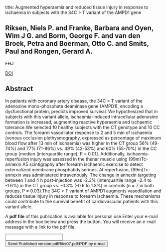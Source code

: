 title: Augmented hyperaemia and reduced tissue injury in response to ischaemia in subjects with the 34C > T variant of the AMPD1 gene

## Riksen, Niels P. and Franke, Barbara and Oyen, Wim J G. and Borm, George F. and van den Broek, Petra and Boerman, Otto C. and Smits, Paul and Rongen, Gerard A.
EHJ

<a href="https://doi.org/10.1093/eurheartj/ehm032">DOI</a>

## Abstract
In patients with coronary artery disease, the 34C > T variant of the adenosine mono-phosphate deaminase gene (AMPD1), encoding a dysfunctional protein, predicts improved survival. We hypothesized that in subjects with this variant allele, ischaemia-induced intracellular adenosine formation is increased, augmenting reactive hyperaemia and ischaemic tolerance.We selected 10 healthy subjects with the CT genotype and 10 CC controls. The forearm vasodilator response to 2 and 5 min of ischaemia (venous occlusion plethysmography, expressed as percentage of maximum blood flow after 13 min of ischaemia) was higher in the CT group 56% (49-74%) and 77% (71-86%) vs. 49% (42-53%) and 60% (55-70%) in the CC group [median (interquartile range), P = 0.01]. Additionally, ischaemia-reperfusion injury was assessed in the thenar muscle using (99m)Tc-annexin A5 scintigraphy after forearm ischaemic exercise to detect externalized membrane phosphatidylserines. At reperfusion, (99m)Tc-annexin was administered intravenously. The change in annexin targeting between 1 and 4 h post-injection was -2.3% (interquartile range -2.4 to -1.6%) in the CT group vs. -0.3% (-0.6 to 1.3%) in controls (n = 7 in both groups, P = 0.03).The 34C > T variant of AMPD1 augments vasodilation and reduces tissue injury in response to forearm ischaemia. These mechanisms could contribute to the survival benefit of cardiovascular patients with this variant allele.

A <b>pdf file</b> of this publication is available for personal use.Enter your e-mail address in the box below and press the button. You will receive an e-mail message with a link to the pdf file.
<form action="sender.php">  <input type="text" name="email">  <input type="submit" value="Send Published version:pdfRiks07.pdf:PDF by e-mail"></form>